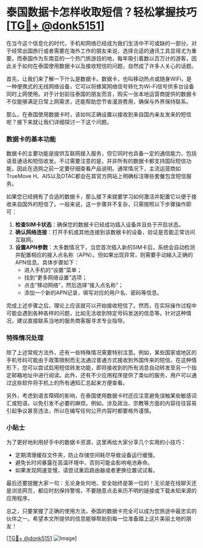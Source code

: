 # 泰国数据卡怎样收取短信？轻松掌握技巧[[TG💪+ @donk5151](https://t.me/s/donk5151)]

在当今这个信息化的时代，手机和网络已经成为我们生活中不可或缺的一部分。对于经常出国旅行或者需要在海外工作的朋友来说，选择合适的通讯工具显得尤为重要。而泰国作为东南亚的一个热门旅游目的地，每年吸引着数以百万计的游客，因此关于如何在泰国使用数据卡以及接收短信的问题，自然成了许多人关心的话题。

首先，让我们来了解一下什么是数据卡。数据卡，也叫移动热点或随身WiFi，是一种便携式的无线网络设备，它可以将蜂窝网络信号转化为Wi-Fi信号供多台设备同时上网使用。对于计划前往泰国的朋友而言，购买一张本地运营商提供的数据卡不仅能够满足日常上网需求，还能帮助您节省漫游费用，确保与外界保持联系。

那么，在泰国使用数据卡时，该如何正确设置以接收到来自国内亲友发来的短信呢？接下来就让我们详细探讨一下这个问题。

### 数据卡的基本功能

数据卡的主要功能是提供互联网接入服务，但它同时也具备一定的通信能力，包括语音通话和短信收发。不过需要注意的是，并非所有的数据卡都支持国际短信功能，因此在选购之前一定要仔细查看产品说明。通常情况下，主流运营商如TrueMove H、AIS以及DTAC都会在其官方网站上明确标注哪些套餐包含短信服务。

如果您已经拥有了合适的数据卡，那么接下来就要学习如何激活并配置它以便于接收来自国外的短信了。一般来说，这一步骤并不复杂，只需按照以下步骤操作即可：

1. **检查SIM卡状态**：确保您的数据卡已经成功插入设备并且处于开启状态。
2. **确认网络连接**：打开手机或其他连接到该数据卡的设备，验证是否能正常访问互联网。
3. **设置APN参数**：大多数情况下，当您首次插入新的SIM卡后，系统会自动检测并配置相应的接入点名称（APN）。但如果出现异常，则需要手动输入正确的APN信息。具体步骤如下：
   - 进入手机的“设置”菜单；
   - 找到“更多网络设置”选项；
   - 点击“移动网络”，然后选择“接入点名称”；
   - 添加一个新的APN记录，填写对应的用户名、密码等信息。

完成上述步骤之后，理论上应该就可以开始接收短信了。然而，在实际操作过程中可能会遇到各种各样的问题，比如无法收到特定号码发送的信息等。针对这种情况，建议直接联系当地的服务商客服寻求专业指导。

### 特殊情况处理

除了上述常规方法外，还有一些特殊情况需要特别注意。例如，某些国家或地区的手机号码可能由于政策限制而无法通过普通方式接收到外国传来的短信。在这种情形下，您可以尝试启用短信转发功能，即将接收到的所有消息自动转发至另一个指定邮箱地址中进行阅读。此外，还有不少应用程序提供了类似的服务，用户可以通过这些软件将手机上的所有通知汇总起来方便查看。

另外，考虑到语言障碍的影响，在泰国使用数据卡时还应注意避免误触某些敏感词汇或短语，以免引发不必要的麻烦。例如，涉及政治、宗教等方面的内容往往容易引起争议甚至违法，所以在编写任何公开内容时都要格外谨慎。

### 小贴士

为了更好地利用好手中的数据卡资源，这里再给大家分享几个实用的小技巧：

- 定期清理缓存文件夹，防止存储空间耗尽导致设备运行缓慢。
- 避免长时间暴露在高温环境中，否则可能会影响电池寿命。
- 如果发现网速变慢，请尝试重启路由器或者更换位置试试看。

最后还要提醒大家一句：无论身处何地，安全始终是第一位的！无论是在线聊天还是浏览网页，都应时刻保持警惕，不要随意点击来历不明的链接或下载未知来源的应用程序。

总之，只要掌握了正确的使用方法，泰国的数据卡完全可以成为您旅途中最忠实的伙伴之一。希望本文所提供的信息能够帮助到每一位准备踏上这片美丽土地的朋友！

[[TG💪+ @donk5151](https://t.me/s/donk5151) ![Image](https://i.postimg.cc/rwNCRYN7/Snipaste-2025-04-30-17-27-05.png)]